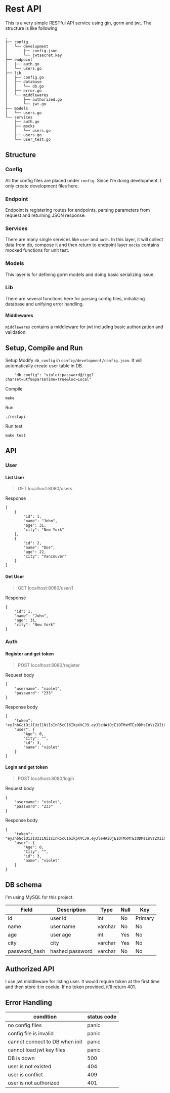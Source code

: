 # Rest API
This is a very simple RESTful API service using gin, gorm and jwt.
The structure is like following
```
.
├── config
│   └── development
│       ├── config.json
│       └── jwtsecret.key
├── endpoint
│   ├── auth.go
│   └── users.go
├── lib
│   ├── config.go
│   ├── database
│   │   └── db.go
│   ├── error.go
│   └── middlewares
│       ├── authorized.go
│       └── jwt.go
├── models
│   └── users.go
└── services
    ├── auth.go
    ├── mocks
    │   └── users.go
    ├── users.go
    └── user_test.go

```

## Structure
### Config
All the config files are placed under `config`. Since I'm doing development. I only create development files here.

### Endpoint
Endpoint is registering routes for endpoints, parsing parameters from request and returning JSON response.

### Services
There are many single services like `user` and `auth`. In this layer, it will collect data from db, compose it and then return to endpoint layer
`mocks` contains mocked functions for unit test.

### Models
This layer is for defining gorm models and doing basic serializing issue.

### Lib
There are several functions here for parsing config files, initializing database and unifying error handling.

#### Middlewares
`middlewares` contains a middleware for jwt including basic authorization and validation.

## Setup, Compile and Run
Setup
Modify `db_config` in `config/development/config.json`. It will automatically create user table in DB.
```
    "db_config": "violet:password@/igg?charset=utf8&parseTime=True&loc=Local"
```
Compile
```
make
```
Run
```
./restapi
```
Run test
```
make test
```
## API
### User
#### List User
> GET localhost:8080/users

Response
```
[
    {
        "id": 1,
        "name": "John",
        "age": 31,
        "city": "New York"
    },
    {
        "id": 2,
        "name": "Doe",
        "age": 22,
        "city": "Vancouver"
    }
]
```
#### Get User
> GET localhost:8080/user/1

Response
```
{
    "id": 1,
    "name": "John",
    "age": 31,
    "city": "New York"
}
```
### Auth
#### Register and get token
> POST localhost:8080/register

Request body
```
{
    "username": "violet",
    "password": "233"
}
```
Response body
```
{
    "token": "eyJhbGciOiJIUzI1NiIsInR5cCI6IkpXVCJ9.eyJleHAiOjE1OTMxMTEzODMsInVzZXIiOnsiQWdlIjowLCJDaXR5IjoiIiwiaWQiOjMsIm5hbWUiOiJ2aW9sZXQifX0.DFZ7REZuUlJife4cZ3_fSC94TV54R0Yemh6smq1zQt0",
    "user": {
        "Age": 0,
        "City": "",
        "id": 3,
        "name": "violet"
    }
}
```
#### Login and get token
> POST localhost:8080/login

Request body
```
{
    "username": "violet",
    "password": "233"
}
```
Response body
```
{
    "token": "eyJhbGciOiJIUzI1NiIsInR5cCI6IkpXVCJ9.eyJleHAiOjE1OTMxMTEzODMsInVzZXIiOnsiQWdlIjowLCJDaXR5IjoiIiwiaWQiOjMsIm5hbWUiOiJ2aW9sZXQifX0.DFZ7REZuUlJife4cZ3_fSC94TV54R0Yemh6smq1zQt0",
    "user": {
        "Age": 0,
        "City": "",
        "id": 3,
        "name": "violet"
    }
}
```
## DB schema
I'm using MySQL for this project.

| Field | Description | Type | Null | Key |
| ------- | ------------- | ------ | ------ | ----- |
| id    | user id     | int  | No   | Primary |
| name  | user name   | varchar | No  | No |
| age   | user age    | int     | Yes | No |
| city  | city        | varchar | Yes | No |
| password_hash | hashed password | varchar | No | No |

## Authorized API
I use jwt middleware for listing user. It would require token at the first time and then store it in cookie. If no token provided, it'll return 401.

## Error Handling
| condition | status code |
|---|---|
| no config files | panic |
| config file is invalid | panic |
| cannot connect to DB when init | panic |
| cannot load jwt key files | panic |
| DB is down | 500 |
| user is not existed | 404 |
| user is conflict | 409 |
| user is not authorized | 401 |
